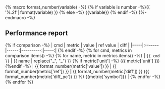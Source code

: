 {% macro format_number(variable) -%}
{% if variable is number -%}{{ '%.2f'| format(variable) }} {% else -%} {{variable}} {% endif -%}
{%- endmacro -%}
## Performance report
{% if comparison -%}
| cmd | metric | value | ref value | diff |
|-----|:-------|------:|----------:|-----:|
{% endif -%}
{% for cmd, metrics in comparison.items() -%}
{% for name, metric in metrics.items() -%}
| `{{ cmd }}` | {{ name | replace("_", "&#95;") }} {% if metric['unit'] -%} ({{ metric['unit'] }}) {%endif -%} | {{ format_number(metric['value']) }} | {{ format_number(metric['ref']) }} | {{ format_number(metric['diff']) }} ({{ format_number(metric['diff_pc']) }} %) {{metric['symbol']}} |
{% endfor -%}
{% endfor %}
